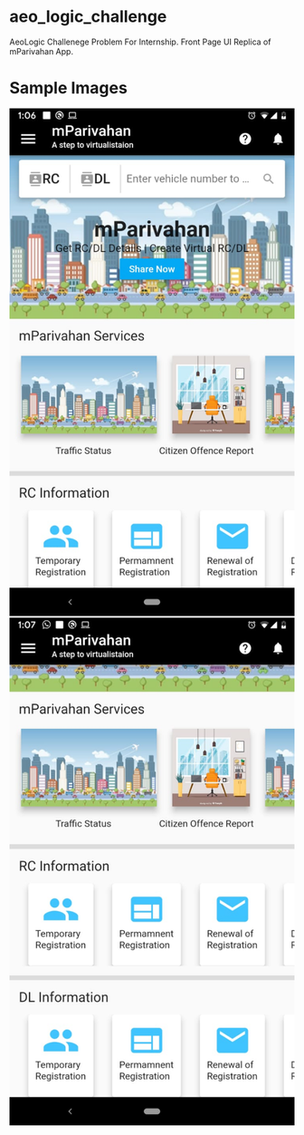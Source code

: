 # aeo_logic_challenge

AeoLogic Challenege Problem For Internship.
Front Page UI Replica of mParivahan App.

# Sample Images
![alt text](https://github.com/mitulgautam/AEOLogicChallenge/blob/master/sampleTwo.jpeg)
<br>
![alt text](https://github.com/mitulgautam/AEOLogicChallenge/blob/master/sampleOne.jpeg)
